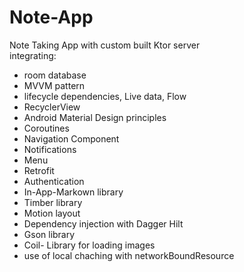 # Note-App
Note Taking App with custom built Ktor server  
integrating:
* room database
* MVVM pattern
* lifecycle dependencies, Live data, Flow
* RecyclerView
* Android Material Design principles
* Coroutines
* Navigation Component
* Notifications
* Menu
* Retrofit
* Authentication
* In-App-Markown library
* Timber library
* Motion layout
* Dependency injection with Dagger Hilt
* Gson library
* Coil- Library for loading images
* use of local chaching with networkBoundResource
